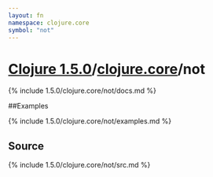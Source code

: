 ```yaml
---
layout: fn
namespace: clojure.core
symbol: "not"
---
```


# [Clojure 1.5.0](../../)/[clojure.core](../)/not

{% include 1.5.0/clojure.core/not/docs.md %}

##Examples

{% include 1.5.0/clojure.core/not/examples.md %}
## Source
{% include 1.5.0/clojure.core/not/src.md %}

